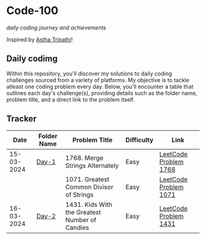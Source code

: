 # Code-100
*daily coding journey and achievements*

Inspired by [Astha Tripathi](https://github.com/asthatripathi17)!

## Daily codimg

Within this repository, you'll discover my solutions to daily coding challenges sourced from a variety of platforms. My objective is to tackle atleast one coding problem every day. 
Below, you'll encounter a table that outlines each day's challenge(s), providing details such as the folder name, problem title, and a direct link to the problem itself.

## Tracker
| Date       | Folder Name          | Problem Title      | Difficulty         | Link                                      |
|------------|----------------------|--------------------|--------------------|-------------------------------------------|
| 15-03-2024 | [Day-1](https://github.com/manavvgarg/leetcode75/tree/main/day1)| 1768. Merge Strings Alternately | Easy | [LeetCode Problem 1768](https://leetcode.com/problems/merge-strings-alternately/description/?envType=study-plan-v2&envId=leetcode-75) |
|  |  | 1071. Greatest Common Divisor of Strings | Easy | [LeetCode Problem 1071](https://leetcode.com/problems/greatest-common-divisor-of-strings/description/?envType=study-plan-v2&envId=leetcode-75) |
| 16-03-2024 | [Day-2](https://github.com/manavvgarg/leetcode75/tree/main/day2)| 1431. Kids With the Greatest Number of Candies | Easy | [LeetCode Problem 1431](https://leetcode.com/problems/kids-with-the-greatest-number-of-candies/?envType=study-plan-v2&envId=leetcode-75) |